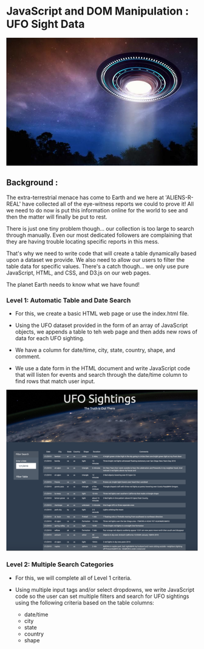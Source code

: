 # JavaScript and DOM Manipulation : UFO Sight Data

![ufo](https://github.com/UoT-Bootcamp/Javascript-challenge/blob/master/ufo_image.jpeg) <br/>

## Background :

The extra-terrestrial menace has come to Earth and we here at 'ALIENS-R-REAL' have collected all of the eye-witness reports we could to prove it! All we need to do now is put this information online for the world to see and then the matter will finally be put to rest.

There is just one tiny problem though... our collection is too large to search through manually. Even our most dedicated followers are complaining that they are having trouble locating specific reports in this mess.

That's why we need to write code that will create a table dynamically based upon a dataset we provide. We also need to allow our users to filter the table data for specific values. There's a catch though... we only use pure JavaScript, HTML, and CSS, and D3.js on our web pages. 

The planet Earth needs to know what we have found!


### Level 1: Automatic Table and Date Search

* For this, we create a basic HTML web page or use the index.html file.

* Using the UFO dataset provided in the form of an array of JavaScript objects, we appends a table to teh web page and then adds new rows of data for each UFO sighting.

* We have a column for date/time, city, state, country, shape, and comment.

* We use a date form in the HTML document and write JavaScript code that will listen for events and search through the date/time column to find rows that match user input.

![ufo](https://github.com/UoT-Bootcamp/Javascript-challenge/blob/master/UFO-level-1/UFO1_website_image.png)<br/>


### Level 2: Multiple Search Categories

* For this, we will complete all of Level 1 criteria.

* Using multiple input tags and/or select dropdowns, we write JavaScript code so the user can set multiple filters and search for UFO sightings using the following criteria based on the table columns:
  * date/time
  * city
  * state
  * country
  * shape
  
  
